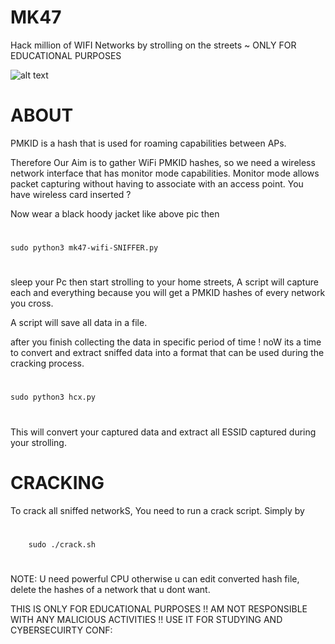 # MK47
Hack million of WIFI Networks by strolling on the streets ~ ONLY FOR EDUCATIONAL PURPOSES


![alt text](https://cdn.discordapp.com/attachments/951192813477965856/1043484144333770802/SWETA.jpg)

# ABOUT
PMKID is a hash that is used for roaming capabilities between APs.

Therefore Our Aim is to gather WiFi PMKID hashes, so we need a wireless network interface that has monitor mode capabilities. Monitor mode allows packet capturing without having to associate with an access point. You have wireless card inserted ?

Now wear a black hoody jacket like above pic then
#
    sudo python3 mk47-wifi-SNIFFER.py 
#

sleep your Pc then start strolling to your home streets, A script will capture each and everything because you will get a PMKID hashes of every network you cross.

A script will save all data in a file.

after you finish collecting the data in specific period of time ! noW its a time to convert and extract sniffed data into a format that can be used during the cracking process.

#
    sudo python3 hcx.py 
#

This will convert your captured data and extract all ESSID captured during your strolling.

# CRACKING
To crack all sniffed networkS, You need to run a crack script. Simply by

#
        sudo ./crack.sh
#

NOTE: U need powerful CPU otherwise u can edit converted hash file, delete the hashes of a network that u dont want.

THIS IS ONLY FOR EDUCATIONAL PURPOSES !! AM NOT RESPONSIBLE WITH ANY MALICIOUS ACTIVITIES !! USE IT FOR STUDYING AND CYBERSECUIRTY CONF:





 
